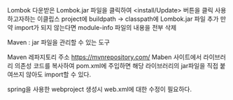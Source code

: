 Lombok
다운받은 Lombok.jar 파일을 클릭하여 <install/Update> 버튼을 클릭
사용하고자하는 이클립스 project에 buildpath -> classpath에 Lombok.jar 파일 추가
만약 import가 되지 않는다면 module-info 파일의 내용을 전부 삭제

Maven : jar 파일을 관리할 수 있는 도구

Maven 레파지토리 주소
https://mvnrepository.com/
Maben 사이트에서 라이브러리 의존성 코드를 복사하여
pom.xml에 주입하면 해당 라이브러리의 jar파일을 직접 붙여쓰지 않아도 import할 수 있다.

spring을 사용한 webproject 생성시 web.xml에 대한 수정이 필요하다.
<?xml version="1.0" encoding="UTF-8"?>
<web-app xmlns:xsi="http://www.w3.org/2001/XMLSchema-instance" 
 xmlns="http://xmlns.jcp.org/xml/ns/javaee" 
 xsi:schemaLocation="http://xmlns.jcp.org/xml/ns/javaee http://xmlns.jcp.org/xml/ns/javaee/web-app_4_0.xsd" 
 id="WebApp_ID" version="4.0">
